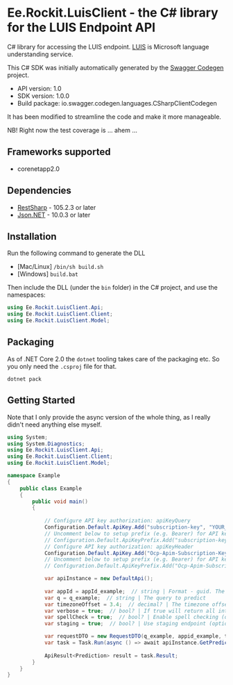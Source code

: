 # Ee.Rockit.LuisClient - the C# library for the LUIS Endpoint API

C# library for accessing the LUIS endpoint.  [LUIS](https://eu.luis.ai/home) is Microsoft language understanding service.

This C# SDK was initially automatically generated by the [Swagger Codegen](https://github.com/swagger-api/swagger-codegen) project.

- API version: 1.0
- SDK version: 1.0.0
- Build package: io.swagger.codegen.languages.CSharpClientCodegen

It has been modified to streamline the code and make it more manageable.

NB! Right now the test coverage is ... ahem ...

<a name="frameworks-supported"></a>
## Frameworks supported
- corenetapp2.0

<a name="dependencies"></a>
## Dependencies
- [RestSharp](https://www.nuget.org/packages/RestSharp) - 105.2.3 or later
- [Json.NET](https://www.nuget.org/packages/Newtonsoft.Json/) - 10.0.3 or later

<a name="installation"></a>
## Installation
Run the following command to generate the DLL
- [Mac/Linux] `/bin/sh build.sh`
- [Windows] `build.bat`

Then include the DLL (under the `bin` folder) in the C# project, and use the namespaces:
```csharp
using Ee.Rockit.LuisClient.Api;
using Ee.Rockit.LuisClient.Client;
using Ee.Rockit.LuisClient.Model;
```

<a name="packaging"></a>
## Packaging

As of .NET Core 2.0 the `dotnet` tooling takes care of the packaging etc. So you only need the `.csproj` file for that.

```
dotnet pack
```

<a name="getting-started"></a>
## Getting Started

Note that I only provide the async version of the whole thing, as I really didn't need anything else myself.

```csharp
using System;
using System.Diagnostics;
using Ee.Rockit.LuisClient.Api;
using Ee.Rockit.LuisClient.Client;
using Ee.Rockit.LuisClient.Model;

namespace Example
{
    public class Example
    {
        public void main()
        {
            
            // Configure API key authorization: apiKeyQuery
            Configuration.Default.ApiKey.Add("subscription-key", "YOUR_API_KEY");
            // Uncomment below to setup prefix (e.g. Bearer) for API key, if needed
            // Configuration.Default.ApiKeyPrefix.Add("subscription-key", "Bearer");
            // Configure API key authorization: apiKeyHeader
            Configuration.Default.ApiKey.Add("Ocp-Apim-Subscription-Key", "YOUR_API_KEY");
            // Uncomment below to setup prefix (e.g. Bearer) for API key, if needed
            // Configuration.Default.ApiKeyPrefix.Add("Ocp-Apim-Subscription-Key", "Bearer");

            var apiInstance = new DefaultApi();
            
            var appId = appId_example;  // string | Format - guid. The application ID
            var q = q_example;  // string | The query to predict
            var timezoneOffset = 3.4;  // decimal? | The timezone offset for the location of the request (optional) 
            var verbose = true;  // bool? | If true will return all intents instead of just the topscoring intent (optional) 
            var spellCheck = true;  // bool? | Enable spell checking (optional) 
            var staging = true;  // bool? | Use staging endpoint (optional) 

            var requestDTO = new RequestDTO(q_example, appid_example, timezoneOffset, verbose, spellCheck, staging);
            var task = Task.Run(async () => await apiInstance.GetPredictionsFromEndpointAsync(requestDTO, Method.GET));
            
            ApiResult<Prediction> result = task.Result;
        }
    }
}
```
